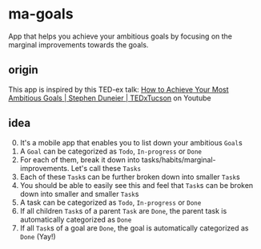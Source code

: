 # ma-goals
App that helps you achieve your ambitious goals by focusing on the marginal improvements towards the goals.

## origin
This app is inspired by this TED-ex talk: [How to Achieve Your Most Ambitious Goals | Stephen Duneier | TEDxTucson](https://www.youtube.com/watch?v=TQMbvJNRpLE) on Youtube

## idea
0. It's a mobile app that enables you to list down your ambitious `Goal`s
1. A `Goal` can be categorized as `Todo`, `In-progress` or `Done`
2. For each of them, break it down into tasks/habits/marginal-improvements. Let's call these `Tasks`
3. Each of these `Task`s can be further broken down into smaller `Task`s
4. You should be able to easily see this and feel that `Task`s can be broken down into smaller and smaller `Task`s
5. A task can be categorized as `Todo`, `In-progress` or `Done`
6. If all children `Task`s of a parent `Task` are `Done`, the parent task is automatically categorized as `Done`
7. If all `Task`s of a goal are `Done`, the goal is automatically categorized as `Done` (Yay!)
